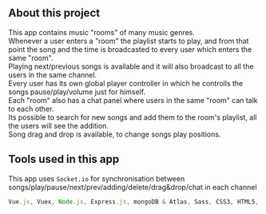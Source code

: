 ## About this project
This app contains music "rooms" of many music genres.  
Whenever a user enters a "room" the playlist starts to play, and from that point the song and the time is broadcasted to every user which enters the same "room".  
Playing next/previous songs is available and it will also broadcast to all the users in the same channel.  
Every user has its own global player controller in which he controlls the songs pause/play/volume just for himself.  
Each "room" also has a chat panel where users in the same "room" can talk to each other.  
Its possible to search for new songs and add them to the room's playlist, all the users will see the addition.  
Song drag and drop is available, to change songs play positions.  
## Tools used in this app
This app uses ```Socket.io``` for synchronisation between songs/play/pause/next/prev/adding/delete/drag&drop/chat in each channel
```javascript
Vue.js, Vuex, Node.js, Express.js, mongoDB & Atlas, Sass, CSS3, HTML5, YoutubeAPI
```
